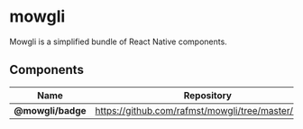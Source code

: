 # mowgli
Mowgli is a simplified bundle of React Native components.

## Components

| Name | Repository | Version |
|-----------|------------|-----|
| **@mowgli/badge** |https://github.com/rafmst/mowgli/tree/master/Badge|<a href="https://www.npmjs.com/package/@mowgli/badge"><img src="https://img.shields.io/npm/v/@mowgli/badge"></a>|
